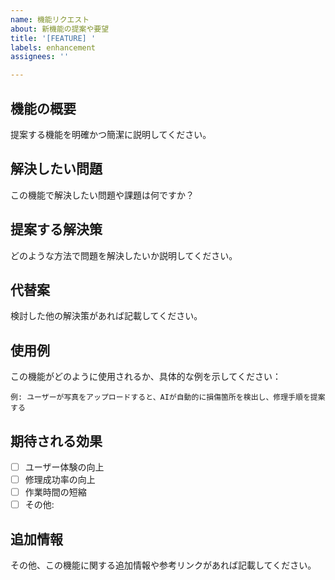 ```yaml
---
name: 機能リクエスト
about: 新機能の提案や要望
title: '[FEATURE] '
labels: enhancement
assignees: ''

---
```


## 機能の概要
提案する機能を明確かつ簡潔に説明してください。

## 解決したい問題
この機能で解決したい問題や課題は何ですか？

## 提案する解決策
どのような方法で問題を解決したいか説明してください。

## 代替案
検討した他の解決策があれば記載してください。

## 使用例
この機能がどのように使用されるか、具体的な例を示してください：
```
例: ユーザーが写真をアップロードすると、AIが自動的に損傷箇所を検出し、修理手順を提案する
```

## 期待される効果
- [ ] ユーザー体験の向上
- [ ] 修理成功率の向上
- [ ] 作業時間の短縮
- [ ] その他: 

## 追加情報
その他、この機能に関する追加情報や参考リンクがあれば記載してください。